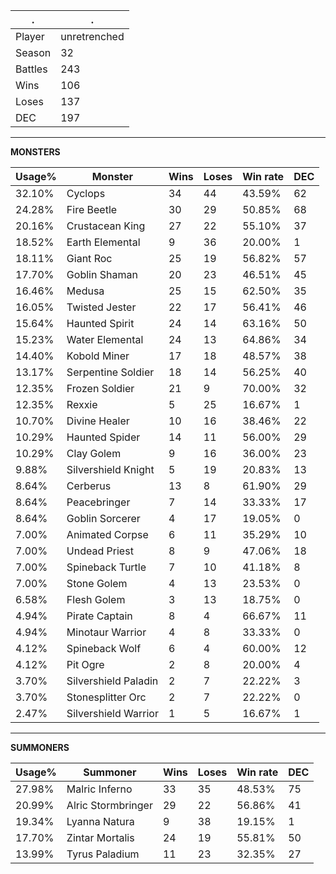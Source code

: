 .|.
|-|-
Player|unretrenched
Season|32
Battles|243
Wins|106
Loses|137
DEC|197

---
**MONSTERS**

Usage%|Monster|Wins|Loses|Win rate|DEC|
-|-|-|-|-|-|
32.10%|Cyclops|34|44|43.59%|62|
24.28%|Fire Beetle|30|29|50.85%|68|
20.16%|Crustacean King|27|22|55.10%|37|
18.52%|Earth Elemental|9|36|20.00%|1|
18.11%|Giant Roc|25|19|56.82%|57|
17.70%|Goblin Shaman|20|23|46.51%|45|
16.46%|Medusa|25|15|62.50%|35|
16.05%|Twisted Jester|22|17|56.41%|46|
15.64%|Haunted Spirit|24|14|63.16%|50|
15.23%|Water Elemental|24|13|64.86%|34|
14.40%|Kobold Miner|17|18|48.57%|38|
13.17%|Serpentine Soldier|18|14|56.25%|40|
12.35%|Frozen Soldier|21|9|70.00%|32|
12.35%|Rexxie|5|25|16.67%|1|
10.70%|Divine Healer|10|16|38.46%|22|
10.29%|Haunted Spider|14|11|56.00%|29|
10.29%|Clay Golem|9|16|36.00%|23|
9.88%|Silvershield Knight|5|19|20.83%|13|
8.64%|Cerberus|13|8|61.90%|29|
8.64%|Peacebringer|7|14|33.33%|17|
8.64%|Goblin Sorcerer|4|17|19.05%|0|
7.00%|Animated Corpse|6|11|35.29%|10|
7.00%|Undead Priest|8|9|47.06%|18|
7.00%|Spineback Turtle|7|10|41.18%|8|
7.00%|Stone Golem|4|13|23.53%|0|
6.58%|Flesh Golem|3|13|18.75%|0|
4.94%|Pirate Captain|8|4|66.67%|11|
4.94%|Minotaur Warrior|4|8|33.33%|0|
4.12%|Spineback Wolf|6|4|60.00%|12|
4.12%|Pit Ogre|2|8|20.00%|4|
3.70%|Silvershield Paladin|2|7|22.22%|3|
3.70%|Stonesplitter Orc|2|7|22.22%|0|
2.47%|Silvershield Warrior|1|5|16.67%|1|

---
**SUMMONERS**

Usage%|Summoner|Wins|Loses|Win rate|DEC|
-|-|-|-|-|-|
27.98%|Malric Inferno|33|35|48.53%|75|
20.99%|Alric Stormbringer|29|22|56.86%|41|
19.34%|Lyanna Natura|9|38|19.15%|1|
17.70%|Zintar Mortalis|24|19|55.81%|50|
13.99%|Tyrus Paladium|11|23|32.35%|27|
